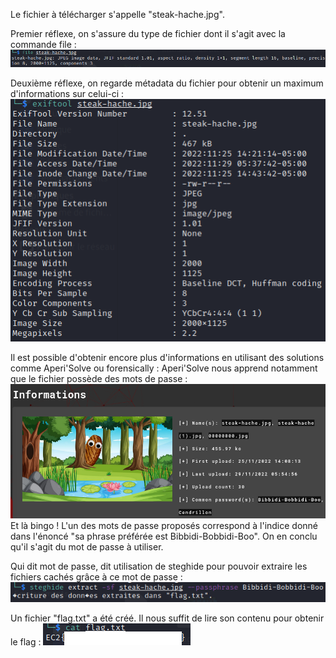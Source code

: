 Le fichier à télécharger s'appelle "steak-hache.jpg".

Premier réflexe, on s'assure du type de fichier dont il s'agit avec la commande file <nomDuFichier> :
![Screen de l'exécution de la commande file sur l'image!](assets/images/file_steak-hache.png "Exécution de la commande file sur l'image")

Deuxième réflexe, on regarde métadata du fichier pour obtenir un maximum d'informations sur celui-ci :
![Screen de l'exécution de la commande exiftool sur l'image!](assets/images/exiftool_steak-hache.png "Exécution de la commande exiftool sur l'image")

Il est possible d'obtenir encore plus d'informations en utilisant des solutions comme Aperi'Solve ou forensically :
	Aperi'Solve nous apprend notamment que le fichier possède des mots de passe :
	![Screen de l'exécution des résultats d'aperisolve sur l'image!](assets/images/aperisolve_steak-hache.png "Exécution d'aperisolve sur l'image")
	Et là bingo ! L'un des mots de passe proposés correspond à l'indice donné dans l'énoncé "sa phrase préférée est Bibbidi-Bobbidi-Boo". On en conclu qu'il s'agit du mot de passe à utiliser.

Qui dit mot de passe, dit utilisation de steghide pour pouvoir extraire les fichiers cachés grâce à ce mot de passe :
![Screen de l'exécution de la commande steghide sur l'image!](assets/images/steghide_steak-hache.png "Exécution de la commande steghide sur l'image")

Un fichier "flag.txt" a été créé. Il nous suffit de lire son contenu pour obtenir le flag :
![Screen de l'exécution de la commande cat sur le fichier flag.txt!](assets/images/cat_flag.png "Exécution de la commande cat sur le fichier flag.txt")